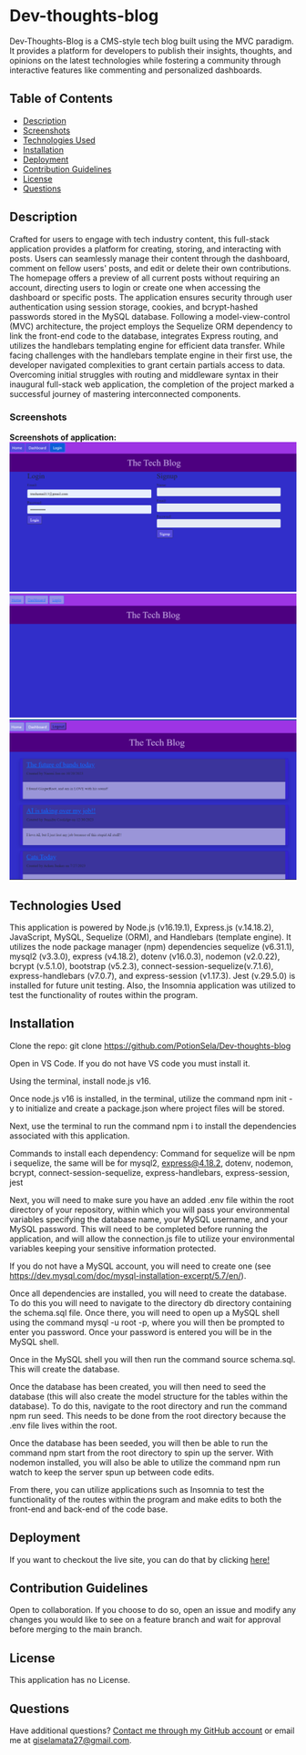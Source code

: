 # Dev-thoughts-blog
Dev-Thoughts-Blog is a CMS-style tech blog built using the MVC paradigm. It provides a platform for developers to publish their insights, thoughts, and opinions on the latest technologies while fostering a community through interactive features like commenting and personalized dashboards.

## Table of Contents
- [Description](#description)
- [Screenshots](#screenshots)
- [Technologies Used](#technologies-used)
- [Installation](#installation)
- [Deployment](#deployment)
- [Contribution Guidelines](#contribution-guidelines)
- [License](#license)
- [Questions](#questions)

## Description
Crafted for users to engage with tech industry content, this full-stack application provides a platform for creating, storing, and interacting with posts. Users can seamlessly manage their content through the dashboard, comment on fellow users' posts, and edit or delete their own contributions. The homepage offers a preview of all current posts without requiring an account, directing users to login or create one when accessing the dashboard or specific posts. The application ensures security through user authentication using session storage, cookies, and bcrypt-hashed passwords stored in the MySQL database. Following a model-view-control (MVC) architecture, the project employs the Sequelize ORM dependency to link the front-end code to the database, integrates Express routing, and utilizes the handlebars templating engine for efficient data transfer. While facing challenges with the handlebars template engine in their first use, the developer navigated complexities to grant certain partials access to data. Overcoming initial struggles with routing and middleware syntax in their inaugural full-stack web application, the completion of the project marked a successful journey of mastering interconnected components.


### Screenshots
**Screenshots of application:**
![login](./public/images/login-page.png)
![homepage](./public/images/homepage.png)
![posts](./public/images/posts.png)


## Technologies Used
This application is powered by Node.js (v16.19.1), Express.js (v.14.18.2), JavaScript, MySQL, Sequelize (ORM), and Handlebars (template engine). It utilizes the node package manager (npm) dependencies sequelize (v6.31.1), mysql2 (v3.3.0), express (v4.18.2), dotenv (v16.0.3), nodemon (v2.0.22), bcrypt (v.5.1.0), bootstrap (v5.2.3), connect-session-sequelize(v.7.1.6), express-handlebars (v7.0.7), and express-session (v1.17.3). Jest (v.29.5.0) is installed for future unit testing. Also, the Insomnia application was utilized to test the functionality of routes within the program.


## Installation
Clone the repo: git clone https://github.com/PotionSela/Dev-thoughts-blog

Open in VS Code. If you do not have VS code you must install it.

Using the terminal, install node.js v16.

Once node.js v16 is installed, in the terminal, utilize the command npm init -y to initialize and create a package.json where project files will be stored.

Next, use the terminal to run the command npm i to install the dependencies associated with this application.

Commands to install each dependency:
Command for sequelize will be npm i sequelize, the same will be for mysql2, express@4.18.2, dotenv, nodemon, bcrypt, connect-session-sequelize, express-handlebars, express-session, jest

Next, you will need to make sure you have an added .env file within the root directory of your repository, within which you will pass your environmental variables specifying the database name, your MySQL username, and your MySQL password. This will need to be completed before running the application, and will allow the connection.js file to utilize your environmental variables keeping your sensitive information protected.

If you do not have a MySQL account, you will need to create one (see https://dev.mysql.com/doc/mysql-installation-excerpt/5.7/en/).

Once all dependencies are installed, you will need to create the database. To do this you will need to navigate to the directory db directory containing the schema.sql file. Once there, you will need to open up a MySQL shell using the command mysql -u root -p, where you will then be prompted to enter you password. Once your password is entered you will be in the MySQL shell.

Once in the MySQL shell you will then run the command source schema.sql. This will create the database.

Once the database has been created, you will then need to seed the database (this will also create the model structure for the tables within the database). To do this, navigate to the root directory and run the command npm run seed. This needs to be done from the root directory because the .env file lives within the root.

Once the database has been seeded, you will then be able to run the command npm start from the root directory to spin up the server. With nodemon installed, you will also be able to utilize the command npm run watch to keep the server spun up between code edits.

From there, you can utilize applications such as Insomnia to test the functionality of the routes within the program and make edits to both the front-end and back-end of the code base.



## Deployment
If you want to checkout the live site, you can do that by clicking [here!](https://dev-thoughts-blog-2fbafcb43f14.herokuapp.com/)


## Contribution Guidelines
Open to collaboration. If you choose to do so, open an issue and modify any changes you would like to see on a feature branch and wait for approval before merging to the main branch.


## License
This application has no License.


## Questions
Have additional questions? [Contact me through my GitHub account](https://github.com/PotionSela) or email me at giselamata27@gmail.com.